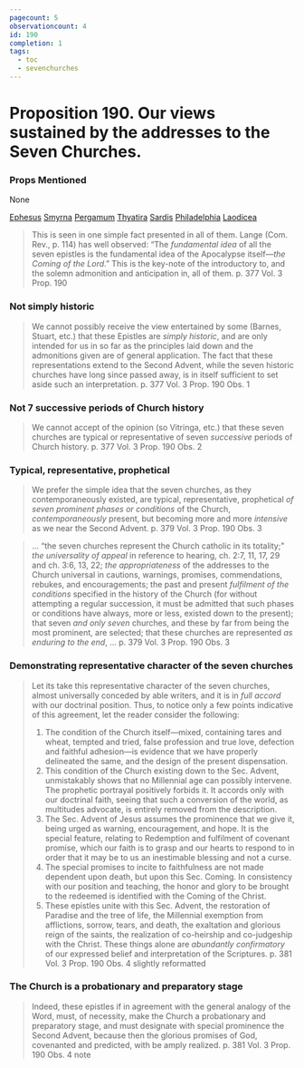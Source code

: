 ```yaml
---
pagecount: 5
observationcount: 4
id: 190
completion: 1
tags:
  - toc
  - sevenchurches
---
```

# Proposition 190. Our views sustained by the addresses to the Seven Churches.

### Props Mentioned
None

[Ephesus](Ephesus.md) [Smyrna](Smyrna.md) [Pergamum](Pergamum.md) [Thyatira](Thyatira.md) [Sardis](Sardis.md) [Philadelphia](Philadelphia.md) [Laodicea](Laodicea.md)

>This is seen in one simple fact presented in all of them. Lange (Com. Rev., p. 114) has well observed: “The *fundamental idea* of all the seven epistles is the fundamental idea of the Apocalypse itself—*the Coming of the Lord*.” This is the key-note of the introductory to, and the solemn admonition and anticipation in, all of them.
>p. 377 Vol. 3 Prop. 190
### Not simply historic
>We cannot possibly receive the view entertained by some (Barnes, Stuart, etc.) that these Epistles are *simply historic*, and are only intended for us in so far as the principles laid down and the admonitions given are of general application. The fact that these representations extend to the Second Advent, while the seven historic churches have long since passed away, is in itself sufficient to set aside such an interpretation.
>p. 377 Vol. 3 Prop. 190 Obs. 1
### Not 7 successive periods of Church history
>We cannot accept of the opinion (so Vitringa, etc.) that these seven churches are typical or representative of seven *successive* periods of Church history.
>p. 377 Vol. 3 Prop. 190 Obs. 2
### Typical, representative, prophetical
>We prefer the simple idea that the seven churches, as they contemporaneously existed, are typical, representative, prophetical *of seven prominent phases or conditions* of the Church, *contemporaneously* present, but becoming more and more *intensive* as we near the Second Advent.
>p. 379 Vol. 3 Prop. 190 Obs. 3

>... “the seven churches represent the Church catholic in its totality;" *the universality of appeal* in reference to hearing, ch. 2:7, 11, 17, 29 and ch. 3:6, 13, 22; *the appropriateness* of the addresses to the Church universal in cautions, warnings, promises, commendations, rebukes, and encouragements; the past and present *fulfilment of the conditions* specified in the history of the Church (for without attempting a regular succession, it must be admitted that such phases or conditions have always, more or less, existed down to the present); that seven *and only seven* churches, and these by far from being the most prominent, are selected; that these churches are represented *as enduring to the end*, ...
>p. 379 Vol. 3 Prop. 190 Obs. 3
### Demonstrating representative character of the seven churches
>Let its take this representative character of the seven churches, almost universally conceded by able writers, and it is in *full accord* with our doctrinal position. Thus, to notice only a few points indicative of this agreement, let the reader consider the following: 
>1. The condition of the Church itself—mixed, containing tares and wheat, tempted and tried, false profession and true love, defection and faithful adhesion—is evidence that we have properly delineated the same, and the design of the present dispensation. 
>2. This condition of the Church existing down to the Sec. Advent, unmistakably shows that no Millennial age can possibly intervene. The prophetic portrayal positively forbids it. It accords only with our doctrinal faith, seeing that such a conversion of the world, as multitudes advocate, is entirely removed from the description. 
>3. The Sec. Advent of Jesus assumes the prominence that we give it, being urged as warning, encouragement, and hope. It is the special feature, relating to Redemption and fulfilment of covenant promise, which our faith is to grasp and our hearts to respond to in order that it may be to us an inestimable blessing and not a curse. 
>4. The special promises to incite to faithfulness are not made dependent upon death, but upon this Sec. Coming. In consistency with our position and teaching, the honor and glory to be brought to the redeemed is identified with the Coming of the Christ. 
>5. These epistles unite with this Sec. Advent, the restoration of Paradise and the tree of life, the Millennial exemption from afflictions, sorrow, tears, and death, the exaltation and glorious reign of the saints, the realization of co-heirship and co-judgeship with the Christ. These things alone are *abundantly confirmatory* of our expressed belief and interpretation of the Scriptures.
>p. 381 Vol. 3 Prop. 190 Obs. 4 slightly reformatted

### The Church is a probationary and preparatory stage
>Indeed, these epistles if in agreement with the general analogy of the Word, must, of necessity, make the Church a probationary and preparatory stage, and must designate with special prominence the Second Advent, because then the glorious promises of God, covenanted and predicted, with be amply realized.
>p. 381 Vol. 3 Prop. 190 Obs. 4 note

